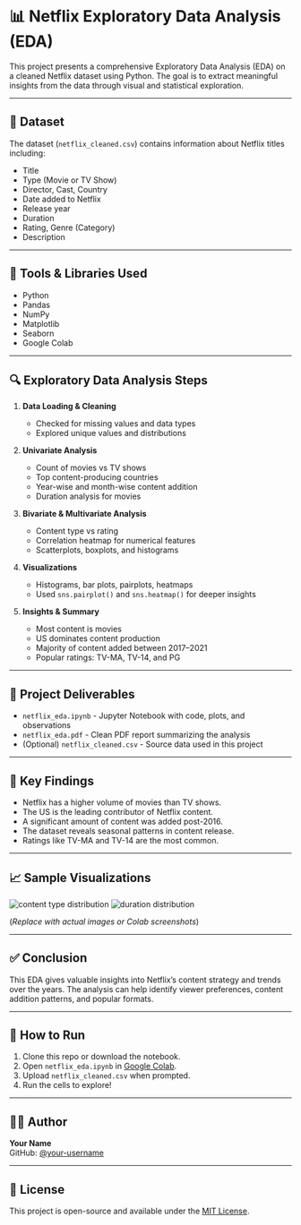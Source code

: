 # 📊 Netflix Exploratory Data Analysis (EDA)

This project presents a comprehensive Exploratory Data Analysis (EDA) on a cleaned Netflix dataset using Python. The goal is to extract meaningful insights from the data through visual and statistical exploration.

---

## 📁 Dataset

The dataset (`netflix_cleaned.csv`) contains information about Netflix titles including:
- Title
- Type (Movie or TV Show)
- Director, Cast, Country
- Date added to Netflix
- Release year
- Duration
- Rating, Genre (Category)
- Description

---

## 🧰 Tools & Libraries Used

- Python
- Pandas
- NumPy
- Matplotlib
- Seaborn
- Google Colab

---

## 🔍 Exploratory Data Analysis Steps

1. **Data Loading & Cleaning**
   - Checked for missing values and data types
   - Explored unique values and distributions

2. **Univariate Analysis**
   - Count of movies vs TV shows
   - Top content-producing countries
   - Year-wise and month-wise content addition
   - Duration analysis for movies

3. **Bivariate & Multivariate Analysis**
   - Content type vs rating
   - Correlation heatmap for numerical features
   - Scatterplots, boxplots, and histograms

4. **Visualizations**
   - Histograms, bar plots, pairplots, heatmaps
   - Used `sns.pairplot()` and `sns.heatmap()` for deeper insights

5. **Insights & Summary**
   - Most content is movies
   - US dominates content production
   - Majority of content added between 2017–2021
   - Popular ratings: TV-MA, TV-14, and PG

---

## 📑 Project Deliverables

- `netflix_eda.ipynb` - Jupyter Notebook with code, plots, and observations
- `netflix_eda.pdf` - Clean PDF report summarizing the analysis
- (Optional) `netflix_cleaned.csv` - Source data used in this project

---

## 📌 Key Findings

- Netflix has a higher volume of movies than TV shows.
- The US is the leading contributor of Netflix content.
- A significant amount of content was added post-2016.
- The dataset reveals seasonal patterns in content release.
- Ratings like TV-MA and TV-14 are the most common.

---

## 📈 Sample Visualizations

![content type distribution](https://via.placeholder.com/600x200?text=Bar+Chart+Placeholder)
![duration distribution](https://via.placeholder.com/600x200?text=Histogram+Placeholder)

(*Replace with actual images or Colab screenshots*)

---

## ✅ Conclusion

This EDA gives valuable insights into Netflix’s content strategy and trends over the years. The analysis can help identify viewer preferences, content addition patterns, and popular formats.

---

## 🚀 How to Run

1. Clone this repo or download the notebook.
2. Open `netflix_eda.ipynb` in [Google Colab](https://colab.research.google.com).
3. Upload `netflix_cleaned.csv` when prompted.
4. Run the cells to explore!

---

## 🧑‍💻 Author

**Your Name**  
GitHub: [@your-username](https://github.com/your-username)

---

## 📄 License

This project is open-source and available under the [MIT License](LICENSE).
